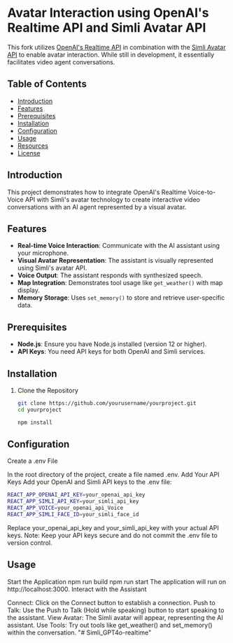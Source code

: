 # Avatar Interaction using OpenAI's Realtime API and Simli Avatar API

This fork utilizes [OpenAI's Realtime API](https://platform.openai.com/docs/guides/realtime) in combination with the [Simli Avatar API](https://simli.com/) to enable avatar interaction. While still in development, it essentially facilitates video agent conversations.

## Table of Contents

- [Introduction](#introduction)
- [Features](#features)
- [Prerequisites](#prerequisites)
- [Installation](#installation)
- [Configuration](#configuration)
- [Usage](#usage)
- [Resources](#resources)
- [License](#license)

## Introduction

This project demonstrates how to integrate OpenAI's Realtime Voice-to-Voice API with Simli's avatar technology to create interactive video conversations with an AI agent represented by a visual avatar.

## Features

- **Real-time Voice Interaction**: Communicate with the AI assistant using your microphone.
- **Visual Avatar Representation**: The assistant is visually represented using Simli's avatar API.
- **Voice Output**: The assistant responds with synthesized speech.
- **Map Integration**: Demonstrates tool usage like `get_weather()` with map display.
- **Memory Storage**: Uses `set_memory()` to store and retrieve user-specific data.

## Prerequisites

- **Node.js**: Ensure you have Node.js installed (version 12 or higher).
- **API Keys**: You need API keys for both OpenAI and Simli services.

## Installation

1. Clone the Repository

   ```bash
   git clone https://github.com/yourusername/yourproject.git
   cd yourproject
   ```

   ``` bash 
   npm install
   ```


## Configuration

Create a .env File

In the root directory of the project, create a file named .env.
Add Your API Keys
Add your OpenAI and Simli API keys to the .env file: 

```bash
REACT_APP_OPENAI_API_KEY=your_openai_api_key
REACT_APP_SIMLI_API_KEY=your_simli_api_key
REACT_APP_VOICE=your_openai_api_Voice
REACT_APP_SIMLI_FACE_ID=your_simli_face_id

```

Replace your_openai_api_key and your_simli_api_key with your actual API keys.
Note: Keep your API keys secure and do not commit the .env file to version control.

## Usage

Start the Application
npm run build
npm run start
The application will run on http://localhost:3000.
Interact with the Assistant

Connect: Click on the Connect button to establish a connection.
Push to Talk: Use the Push to Talk (Hold while speaking) button to start speaking to the assistant.
View Avatar: The Simli avatar will appear, representing the AI assistant.
Use Tools: Try out tools like get_weather() and set_memory() within the conversation.
"# Simli_GPT4o-realtime" 
